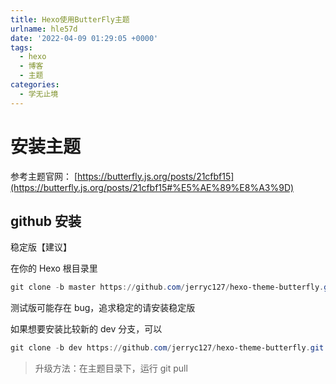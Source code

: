 ```yaml
---
title: Hexo使用ButterFly主题
urlname: hle57d
date: '2022-04-09 01:29:05 +0000'
tags:
  - hexo
  - 博客
  - 主题
categories:
  - 学无止境
---
```


# 安装主题

参考主题官网：
[https://butterfly.js.org/posts/21cfbf15](https://butterfly.js.org/posts/21cfbf15#%E5%AE%89%E8%A3%9D)

## github 安装

稳定版【建议】

在你的 Hexo 根目录里

```powershell
git clone -b master https://github.com/jerryc127/hexo-theme-butterfly.git themes/butterfly
```

测试版可能存在 bug，追求稳定的请安装稳定版

如果想要安装比较新的 dev 分支，可以

```powershell
git clone -b dev https://github.com/jerryc127/hexo-theme-butterfly.git themes/butterfly
```

> 升级方法：在主题目录下，运行 git pull
